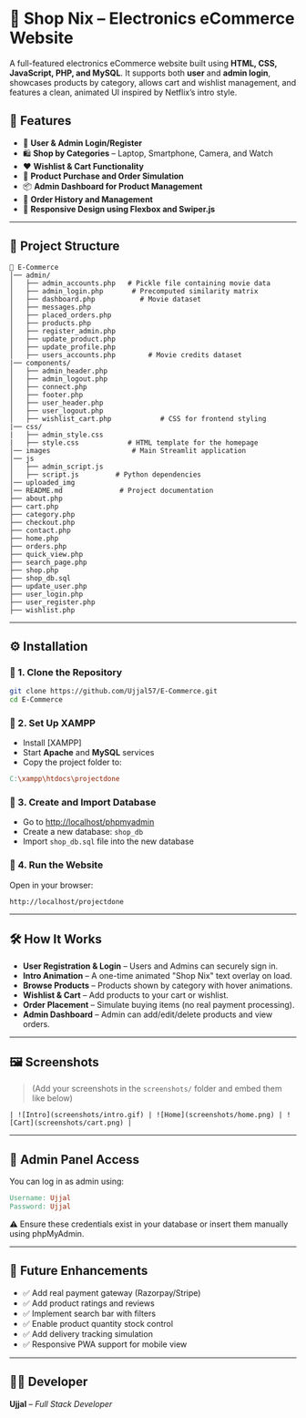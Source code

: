 # 🛒 Shop Nix – Electronics eCommerce Website

A full-featured electronics eCommerce website built using **HTML, CSS, JavaScript, PHP, and MySQL**. It supports both **user** and **admin login**, showcases products by category, allows cart and wishlist management, and features a clean, animated UI inspired by Netflix’s intro style.

## 🚀 Features


- 🔐 **User & Admin Login/Register**
- 🛍️ **Shop by Categories** – Laptop, Smartphone, Camera, and Watch
- ❤️ **Wishlist & Cart Functionality**
- 🛒 **Product Purchase and Order Simulation**
- 📦 **Admin Dashboard for Product Management**
- 📜 **Order History and Management**
- 📱 **Responsive Design using Flexbox and Swiper.js**

---

## 📂 Project Structure

```
📁 E-Commerce
│── admin/
│   ├── admin_accounts.php   # Pickle file containing movie data
│   ├── admin_login.php       # Precomputed similarity matrix
│   ├── dashboard.php           # Movie dataset
│   ├── messages.php
│   ├── placed_orders.php
│   ├── products.php
│   ├── register_admin.php
│   ├── update_product.php
│   ├── update_profile.php
│   ├── users_accounts.php        # Movie credits dataset
|── components/
│   ├── admin_header.php
│   ├── admin_logout.php
│   ├── connect.php
│   ├── footer.php
│   ├── user_header.php
│   ├── user_logout.php
│   ├── wishlist_cart.php            # CSS for frontend styling
|── css/
|   ├── admin_style.css
|   ├── style.css            # HTML template for the homepage
│── images                    # Main Streamlit application
│── js
│   ├── admin_script.js
│   ├── script.js         # Python dependencies
│── uploaded_img
│── README.md              # Project documentation
├── about.php
├── cart.php
├── category.php
├── checkout.php
├── contact.php
├── home.php
├── orders.php
├── quick_view.php
├── search_page.php
├── shop.php
├── shop_db.sql
├── update_user.php
├── user_login.php
├── user_register.php
├── wishlist.php 
```

---

## ⚙️ Installation

### 🔹 1. Clone the Repository

```bash
git clone https://github.com/Ujjal57/E-Commerce.git
cd E-Commerce
```

### 🔹 2. Set Up XAMPP

- Install [XAMPP]
- Start **Apache** and **MySQL** services
- Copy the project folder to:

```makefile
C:\xampp\htdocs\projectdone
```

### 🔹 3. Create and Import Database

- Go to [http://localhost/phpmyadmin](http://localhost/phpmyadmin)
- Create a new database: `shop_db`
- Import `shop_db.sql` file into the new database

### 🔹 4. Run the Website

Open in your browser:

```arduino
http://localhost/projectdone
```

---

## 🛠️ How It Works

- **User Registration & Login** – Users and Admins can securely sign in.
- **Intro Animation** – A one-time animated "Shop Nix" text overlay on load.
- **Browse Products** – Products shown by category with hover animations.
- **Wishlist & Cart** – Add products to your cart or wishlist.
- **Order Placement** – Simulate buying items (no real payment processing).
- **Admin Dashboard** – Admin can add/edit/delete products and view orders.

---

## 🖼️ Screenshots

> (Add your screenshots in the `screenshots/` folder and embed them like below)

```
| ![Intro](screenshots/intro.gif) | ![Home](screenshots/home.png) | ![Cart](screenshots/cart.png) |
```

---

## 🔐 Admin Panel Access

You can log in as admin using:

```makefile
Username: Ujjal
Password: Ujjal
```

⚠️ Ensure these credentials exist in your database or insert them manually using phpMyAdmin.

---

## 🔮 Future Enhancements

- ✅ Add real payment gateway (Razorpay/Stripe)
- ✅ Add product ratings and reviews
- ✅ Implement search bar with filters
- ✅ Enable product quantity stock control
- ✅ Add delivery tracking simulation
- ✅ Responsive PWA support for mobile view

---

## 👨‍💻 Developer

**Ujjal** – *Full Stack Developer*
